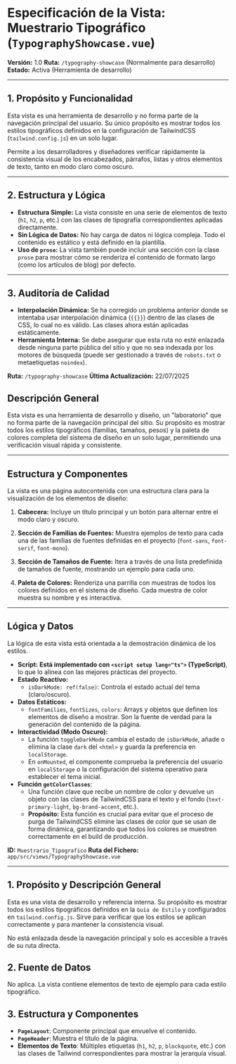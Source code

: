 # Especificación de la Vista: Muestrario Tipográfico (`TypographyShowcase.vue`)

**Versión:** 1.0
**Ruta:** `/typography-showcase` (Normalmente para desarrollo)
**Estado:** Activa (Herramienta de desarrollo)

---

## 1. Propósito y Funcionalidad

Esta vista es una herramienta de desarrollo y no forma parte de la navegación principal del usuario. Su único propósito es mostrar todos los estilos tipográficos definidos en la configuración de TailwindCSS (`tailwind.config.js`) en un solo lugar.

Permite a los desarrolladores y diseñadores verificar rápidamente la consistencia visual de los encabezados, párrafos, listas y otros elementos de texto, tanto en modo claro como oscuro.

---

## 2. Estructura y Lógica

*   **Estructura Simple:** La vista consiste en una serie de elementos de texto (`h1`, `h2`, `p`, etc.) con las clases de tipografía correspondientes aplicadas directamente.
*   **Sin Lógica de Datos:** No hay carga de datos ni lógica compleja. Todo el contenido es estático y está definido en la plantilla.
*   **Uso de `prose`:** La vista también puede incluir una sección con la clase `prose` para mostrar cómo se renderiza el contenido de formato largo (como los artículos de blog) por defecto.

---

## 3. Auditoría de Calidad

*   **Interpolación Dinámica:** Se ha corregido un problema anterior donde se intentaba usar interpolación dinámica (`{{}}`) dentro de las clases de CSS, lo cual no es válido. Las clases ahora están aplicadas estáticamente.
*   **Herramienta Interna:** Se debe asegurar que esta ruta no esté enlazada desde ninguna parte pública del sitio y que no sea indexada por los motores de búsqueda (puede ser gestionado a través de `robots.txt` o metaetiquetas `noindex`).


**Ruta:** `/typography-showcase`
**Última Actualización:** 22/07/2025

## Descripción General

Esta vista es una herramienta de desarrollo y diseño, un "laboratorio" que no forma parte de la navegación principal del sitio. Su propósito es mostrar todos los estilos tipográficos (familias, tamaños, pesos) y la paleta de colores completa del sistema de diseño en un solo lugar, permitiendo una verificación visual rápida y consistente.

---

## Estructura y Componentes

La vista es una página autocontenida con una estructura clara para la visualización de los elementos de diseño:

1.  **Cabecera:** Incluye un título principal y un botón para alternar entre el modo claro y oscuro.

2.  **Sección de Familias de Fuentes:** Muestra ejemplos de texto para cada una de las familias de fuentes definidas en el proyecto (`font-sans`, `font-serif`, `font-mono`).

3.  **Sección de Tamaños de Fuente:** Itera a través de una lista predefinida de tamaños de fuente, mostrando un ejemplo para cada uno.

4.  **Paleta de Colores:** Renderiza una parrilla con muestras de todos los colores definidos en el sistema de diseño. Cada muestra de color muestra su nombre y es interactiva.

---

## Lógica y Datos

La lógica de esta vista está orientada a la demostración dinámica de los estilos.

*   **Script:** **Está implementado con `<script setup lang="ts">` (TypeScript)**, lo que lo alinea con las mejores prácticas del proyecto.
*   **Estado Reactivo:**
    *   `isDarkMode: ref(false)`: Controla el estado actual del tema (claro/oscuro).
*   **Datos Estáticos:**
    *   `fontFamilies`, `fontSizes`, `colors`: Arrays y objetos que definen los elementos de diseño a mostrar. Son la fuente de verdad para la generación del contenido de la página.
*   **Interactividad (Modo Oscuro):**
    *   La función `toggleDarkMode` cambia el estado de `isDarkMode`, añade o elimina la clase `dark` del `<html>` y guarda la preferencia en `localStorage`.
    *   En `onMounted`, el componente comprueba la preferencia del usuario en `localStorage` o la configuración del sistema operativo para establecer el tema inicial.
*   **Función `getColorClasses`**: 
    *   Una función clave que recibe un nombre de color y devuelve un objeto con las clases de TailwindCSS para el texto y el fondo (`text-primary-light`, `bg-brand-accent`, etc.).
    *   **Propósito:** Esta función es crucial para evitar que el proceso de purga de TailwindCSS elimine las clases de color que se usan de forma dinámica, garantizando que todos los colores se muestren correctamente en el build de producción.

**ID:** `Muestrario_Tipografico`
**Ruta del Fichero:** `app/src/views/TypographyShowcase.vue`

---

## 1. Propósito y Descripción General

Esta es una vista de desarrollo y referencia interna. Su propósito es mostrar todos los estilos tipográficos definidos en la `Guía de Estilo` y configurados en `tailwind.config.js`. Sirve para verificar que los estilos se aplican correctamente y para mantener la consistencia visual.

No está enlazada desde la navegación principal y solo es accesible a través de su ruta directa.

## 2. Fuente de Datos

No aplica. La vista contiene elementos de texto de ejemplo para cada estilo tipográfico.

## 3. Estructura y Componentes

- **`PageLayout`**: Componente principal que envuelve el contenido.
- **`PageHeader`**: Muestra el título de la página.
- **Elementos de Texto**: Múltiples etiquetas (`h1`, `h2`, `p`, `blockquote`, etc.) con las clases de Tailwind correspondientes para mostrar la jerarquía visual.
